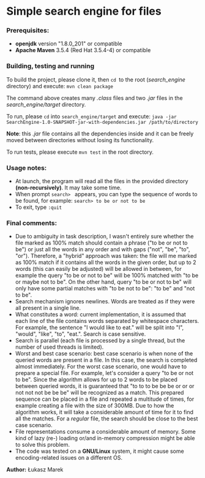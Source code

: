 # Simple search engine for files

### Prerequisites:
- **openjdk** version "1.8.0_201" or compatible
- **Apache Maven** 3.5.4 (Red Hat 3.5.4-4) or compatible

### Building, testing and running
To build the project, please clone it, then `cd `to the root (*search_engine* directory) and execute:
`mvn clean package`

The command above creates many *.class* files and two *.jar* files in the *search_engine/target* directory.

To run, please `cd` into `search_engine/target` and execute:
`java -jar SearchEngine-1.0-SNAPSHOT-jar-with-dependencies.jar /path/to/directory`

**Note**: this *.jar* file contains all the dependencies inside and it can be freely moved between directories without losing
its functionality.

To run tests, please execute `mvn test` in the root directory.

### Usage notes:
- At launch, the program will read all the files in the provided directory **(non-recursively)**. It may take some time.
- When prompt `search> ` appears, you can type the sequence of words to be found, for example: `search> to be or not to be`
- To exit, type `:quit`

### Final comments:
- Due to ambiguity in task description, I wasn't entirely sure whether the file marked as 100% match should contain a phrase ("to be or not to be")
or just all the words in any order and with gaps ("not", "be", "to", "or"). Therefore, a "hybrid" approach was taken:
the file will me marked as 100% match if it contains all the words in the given order, but up to 2 words (this can easily be adjusted) will be allowed in between,
for example the query "to be or not to be" will be 100% matched with "to be or maybe not to be". On the other hand, query "to be or not to be"
will only have some partial matches with "to be not to be": "to be" and "not to be".
- Search mechanism ignores newlines. Words are treated as if they were all present in a single line.
- What constitutes a word: current implementation, it is assumed that each line of the file contains words separated by whitespace characters.
For example, the sentence "I would like to eat." will be split into "I", "would", "like", "to", "eat.". Search is case sensitive.
- Search is parallel (each file is processed by a single thread, but the number of used threads is limited).
- Worst and best case scenario: best case scenario is when none of the queried words are present in a file. In this case,
the search is completed almost immediately. For the worst case scenario, one would have to prepare a special file. For example,
let's consider a query "to be or not to be". Since the algorithm allows for up to 2 words to be placed between queried words,
it is guaranteed that "to to to be be be or or or not not not be be be" will be recognized as a match. This prepared sequence
can be placed in a file and repeated a multitude of times, for example creating a file with the size of 300MB. Due to how the algorithm works,
it will take a considerable amount of time for it to find all the matches. For a *regular* file, the search should be close to the best case scenario.
- File representations consume a considerable amount of memory. Some kind of lazy (re-) loading or/and in-memory compression might be able to solve this problem.
- The code was tested on a **GNU/Linux** system, it might cause some encoding-related issues on a different OS.

**Author:** Łukasz Marek

